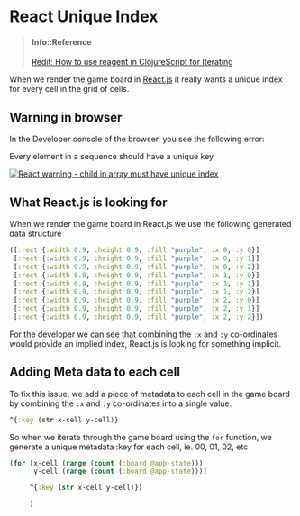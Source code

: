 # React Unique Index

> #### Info::Reference
> [Redit: How to use reagent in ClojureScript for Iterating](https://www.reddit.com/r/Clojure/comments/3vc50b/how_to_use_reagent_in_clojurescript_for_iterating/)

When we render the game board in [React.js](https://reactjs.org/) it really wants a unique index for every cell in the grid of cells.

## Warning in browser
In the Developer console of the browser, you see the following error:

Every element in a sequence should have a unique key

[![React warning - child in array must have unique index](/images/chrome-devtools-console--react--waringing-array-children-unique-key.png)](/images/chrome-devtools-console--react--waringing-array-children-unique-key.png)


## What React.js is looking for

When we render the game board in React.js we use the following generated data structure

```clojure
([:rect {:width 0.9, :height 0.9, :fill "purple", :x 0, :y 0}]
 [:rect {:width 0.9, :height 0.9, :fill "purple", :x 0, :y 1}]
 [:rect {:width 0.9, :height 0.9, :fill "purple", :x 0, :y 2}]
 [:rect {:width 0.9, :height 0.9, :fill "purple", :x 1, :y 0}]
 [:rect {:width 0.9, :height 0.9, :fill "purple", :x 1, :y 1}]
 [:rect {:width 0.9, :height 0.9, :fill "purple", :x 1, :y 2}]
 [:rect {:width 0.9, :height 0.9, :fill "purple", :x 2, :y 0}]
 [:rect {:width 0.9, :height 0.9, :fill "purple", :x 2, :y 1}]
 [:rect {:width 0.9, :height 0.9, :fill "purple", :x 2, :y 2}])
```

For the developer we can see that combining the `:x` and `:y` co-ordinates would provide an implied index, React.js is looking for something implicit.

## Adding Meta data to each cell

To fix this issue, we add a piece of metadata to each cell in the game board by combining the `:x` and `:y` co-ordinates into a single value.

```clojure
^{:key (str x-cell y-cell)}
```


So when we iterate through the game board using the `for` function, we generate a unique metadata :key for each cell, ie. 00, 01, 02, etc

```clojure
(for [x-cell (range (count (:board @app-state)))
      y-cell (range (count (:board @app-state)))]

     ^{:key (str x-cell y-cell)})

     )
```
